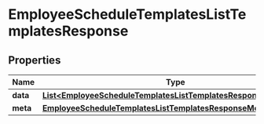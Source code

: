 

# EmployeeScheduleTemplatesListTemplatesResponse


## Properties

| Name | Type | Description | Notes |
|------------ | ------------- | ------------- | -------------|
|**data** | [**List&lt;EmployeeScheduleTemplatesListTemplatesResponseDataInner&gt;**](EmployeeScheduleTemplatesListTemplatesResponseDataInner.md) |  |  [optional] |
|**meta** | [**EmployeeScheduleTemplatesListTemplatesResponseMeta**](EmployeeScheduleTemplatesListTemplatesResponseMeta.md) |  |  [optional] |



